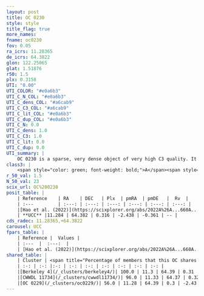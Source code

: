 ```yaml
---
layout: post
title: OC 0230
style: style
title_flag: true
more_names: 
fname: oc0230
fov: 0.05
ra_icrs: 11.28365
de_icrs: 64.3822
glon: 122.25065
glat: 1.51876
r50: 1.5
plx: 0.3158
UTI: "0.00"
UTI_COLOR: "#e0a6b3"
UTI_C_N_COL: "#e0a6b3"
UTI_C_dens_COL: "#a6cab9"
UTI_C_C3_COL: "#a6cab9"
UTI_C_lit_COL: "#e0a6b3"
UTI_C_dup_COL: "#e0a6b3"
UTI_C_N: 0.0
UTI_C_dens: 1.0
UTI_C_C3: 1.0
UTI_C_lit: 0.0
UTI_C_dup: 0.0
UTI_summary: |
    OC 0230 is a sparse, very dense object of very high C3 quality. It was recently reported in the literature.<br><br><span style="color: #99180f; font-weight: bold;">Warning: </span>This is very likely a duplicate object, which shares a large percentage of members with at least one previously reported entry, and a significant percentage with at least one entry reported in the same catalogue.<br><br><span style="color: #99180f; font-weight: bold;">Warning: </span>contains less than 25 stars with <i>P>0.5</i> estimated.
class3: |
    <span style="color: green; font-weight: bold;">A</span><span style="color: green; font-weight: bold;">A</span>
r_50_val: 1.5
N_50_val: 23
scix_url: OC%200230
posit_table: |
    | Reference    | RA    | DEC   | Plx  | pmRA  | pmDE   |  Rv  |
    | :---         | :---: | :---: | :---: | :---: | :---: | :---: |
    |[Hao et al. (2022)](https://scixplorer.org/abs/2022A%26A...660A...4H) | 11.271 | 64.388 | 0.339 | -2.432 | -0.367 | -- |
    | **UCC** |11.284 | 64.382 | 0.316 | -2.438 | -0.361 | -- | 
cds_radec: 11.28365,+64.3822
carousel: UCC
fpars_table: |
    | Reference |  Values |
    | :---  |  :---:  |
    | [Hao et al. (2022)](https://scixplorer.org/abs/2022A%26A...660A...4H) | `AG=1.28, age=7.0, Z=0.028` |
shared_table: |
    | Cluster | <span title="Percentage of members that this OC shares with the ones listed">%</span>   | RA   | DEC   | Plx   | pmRA  | pmDE  | Rv | UTI |
    | :-: | :-: |:-: | :-: | :-: | :-: | :-: | :-: | :-: |
    |[Berkeley 4](/_clusters/berkeley4/)| 100.0 | 11.3 | 64.39 | 0.31 | -2.4 | -0.31 | -60.44 |0.91 |
    |[CWWDL 11734](/_clusters/cwwdl11734/)| 96.0 | 11.33 | 64.37 | 0.32 | -2.43 | -0.37 | -- |0.12 |
    |[OC 0229](/_clusters/oc0229/)| 56.0 | 11.28 | 64.39 | 0.3 | -2.43 | -0.34 | -- |0.0 |
---
```

